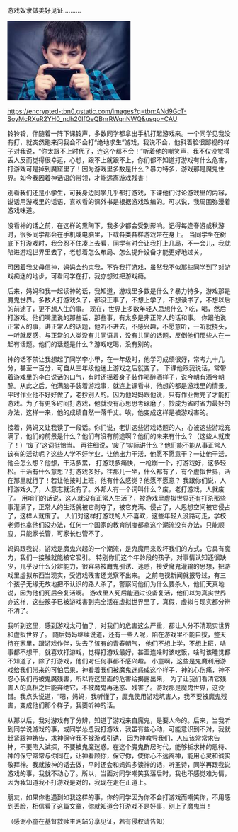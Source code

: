 游戏奴隶做美好见证..........


![基督徒见证摆脱游戏](https://github.com/ywangnccu/ywang/blob/main/images/PlayGame.jpg)

https://encrypted-tbn0.gstatic.com/images?q=tbn:ANd9GcT-SoyMcRXuR2YH0_ndh20IfQeQBnrRWqnNWQ&usqp=CAU


铃铃铃，伴随着一阵下课铃声，多数同学都拿出手机打起游戏来。一个同学见我没有打，就突然跑来问我会不会打“绝地求生”游戏，我说不会，他斜着脸很鄙视的样子对我说，“你太跟不上时代了，连这个都不会！”听着他的嘲笑声，我不仅没觉得丢人反而觉得很幸运，心想，跟不上就跟不上，你们都不知道打游戏有什么危害，打游戏可是掉到魔窟里了！因为游戏里多数是什么？暴力特多，游戏那是魔鬼世界。如今我因着神话语的带领，才能远离游戏残害！


别看我们还是小学生，可我身边同学几乎都打游戏，下课他们讨论游戏里的内容，说话用游戏里的话语，喜欢看的课外书是根据游戏改编的。可以说，我周围弥漫着游戏味道。


没看神的话之前，在这样的熏陶下，我多少都会受到影响。记得每逢春游或秋游时，很多同学都会在手机或电脑里，下载各类各样游戏带在身上。
当同学坐在树底下打游戏时，我会忍不住凑上去看，同学有时会让我打上几局，不一会儿，我就陷进游戏世界里去了，老想着怎么布局、怎么提升设备才能更好地过关。

可因着我父母信神，妈妈会约束我，不许我打游戏，虽然我不似那些同学到了对游戏痴迷的地步，可看同学在打，我亦想过把游戏瘾。

后来，妈妈和我一起读神的话，我知道，游戏里多数是什么？暴力特多，游戏那是魔鬼世界。多数人打游戏久了，都没正事了，不想上学了，不想读书了，不想以后的前途了，更不想人生的事。
现在，世界上多数年轻人思想什么？吃，喝，然后打游戏。他们嘴里说的那些话、那些事，有太多是非正常人的话和事。
你跟他说正常人的事，讲正常人的话题，他听不进去，不感兴趣，不愿意听，一听就挠头，一听就反感，与正常的人类没有共同语言，没有共同的话题，反倒他们那些人在一起有话题。他们的话题是什么？游戏吃喝，没有别的。

神的话不禁让我想起了同学李小甲，在一年级时，他学习成绩很好，常考九十几分，甚至一百分，可自从三年级他迷上游戏之后就变了。
下课他跟我说话，常带着游戏里的李白说话的口气，有时还摇着身子装作喝醉酒样子，说今朝有酒今朝醉。从此之后，他满脑子装着游戏事，就连上课看书，他想的都是游戏里的情景。
平时作业他不好好做了，老抄别人的。因为他妈妈跟他说，只有作业做完了才能打游戏。为了有更多时间打游戏，他就没有心思思考琢磨了，抄成为省时省力最好的办法，这样一来，他的成绩自然一落千丈。唉，他变成这样是被游戏害的。

接着，妈妈又让我读了一段话。你们说，老讲这些游戏话题的人，心被这些游戏充满了，他们的前景是什么？他们有没有前途啊？他们的未来有什么？（这些人就废了！）‘废了’这词挺恰当。
再往细说，‘废了’实际讲什么？他们能不能从事正常人该有的活动呢？这些人学不好学业，让他出力干活，他愿不愿意干？一让他干活，他会怎么想？他想，干活多累，
打游戏多痛快，一枪崩一个，打游戏好，这多轻松。干活有什么意思？打游戏多好，往那儿一坐，什么都有了，有个虚拟世界，活在那里就行了！若让他按时上班，他有什么感觉？他愿不愿意？
我跟你们说，人打游戏久了，人意志就没有了。外邦人有一个词叫什么？废，老打游戏，人就废了。
用咱们的话说，这人就没有正常人生活了，被游戏里虚拟世界还有打杀那些事灌满了，正常人的生活就被它剥夺了，被它充满、侵占了，人思想空间被它侵占了，这样人就废了。
人们对这样打游戏的人不喜欢，这些年轻人没路可走，学校老师也拿他们没办法，任何一个国家的教育制度都拿这个潮流没有办法，只能顺应，只能家长管，可家长也管不了。

妈妈跟我说，游戏是魔鬼兴起的一个潮流，是鬼魔用来败坏我们的方式，它具有魔力，我们一接触就能被它吸引。
特别你们这个年龄段的孩子，对事情认知还很缺少，几乎没什么分辨能力，很容易被魔鬼引诱、迷惑，接受魔鬼灌输的思想，把游戏里虚拟东西当现实，受游戏残害还觉察不出来。
之前电视新闻就报导过，有三个孩子无缘无故地把不认识的路人杀了，警察问他们为什么要杀人，他们天真地说，因为他们死后会复活啊。
游戏里人死后能通过设备复活，他们以为真实世界亦这样，这些孩子已被游戏害到完全活在虚拟世界里了，真假，虚拟与现实都分辨不清了。

我听到这里，感到游戏太可怕了，对我们的危害这么严重，都让人分不清现实世界和虚拟世界了。
随后妈妈继续说道，还有一些人呢，陷在游戏里不能自拔，整天待在家里，跟游戏作伴，失去了该有的青春朝气，
他们不想上学，不想上班，啥事都不想干，就喜欢打游戏，觉得打游戏最好，甚至连啥时该吃饭，啥时该睡觉都不知道了，除了打游戏，他们对任何事都不感兴趣。
小童啊，这些是鬼魔利用游戏给我们带来的可怕后果，神看着我们被魔鬼迷惑成这个样子，神的心伤痛，神不忍心我们再被鬼魔残害，所以将这里面的危害给揭露出来，
为了让我们看清它残害人的真相之后能弃绝它，不被魔鬼再迷惑、残害了。游戏那是魔鬼世界，这没错。我点头说道，“嗯，妈妈，我听懂了，魔鬼使用游戏坑害人，我不要被魔鬼残害，变成他们那个样子，我要听神的话。

从那以后，我对游戏有了分辨，知道了游戏来自魔鬼，是要人命的。后来，当我听到同学说游戏的事，或同学怂恿我打游戏，我虽有些心动，可能意识到不对，我就赶紧跟神祷告，求神保守我不被游戏引诱，
因为神教导我们，人应该常常求告神，不要陷入试探，不要被鬼魔迷惑。在这个魔鬼群居时代，能够祈求神的恩待、神的保守常常与你同在，让神看顾你，保守你，使你心不远离神，能用心灵和诚实敬拜神。我就按神的话去做，平时还会和妈妈多读神的话，听圣诗，同学再跟我说游戏的事，我就不动心了。所以，当面对同学嘲笑我落后时，我也不感觉难为情，因为我知道我不打游戏是对的，我现在走在正道上。

朋友，如果你也遇到如我这样的事，你的同学因为你不会打游戏而嘲笑你，不用感到丢脸，相信看了这篇文章，你就知道会打游戏不是好事，别上了魔鬼当！

（感谢小童在基督救赎主网站分享见证，若有侵权请告知）
